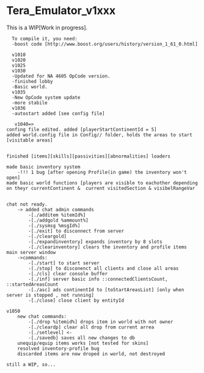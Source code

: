 # Tera_Emulator_v1xxx
This is a WIP[Work in progress].

      To compile it, you need:
      -boost code [http://www.boost.org/users/history/version_1_61_0.html]

      v1010
      v1020
      v1025
      v1030
      -Updated for NA 4605 OpCode version.
      -finished lobby
      -Basic world.
      v1035
      -New OpCode system update
      -more stabile
      v1036
      -autostart added [see config file]
      
       v1040=>
	confing file edited. added [playerStartContinentId = 5] 
	added world.config file in Config// folder, holds the areas to start [visitable areas]

		
	finished [items][skills][passivities][abnormalities] loaders
	
	made basic inventory system
		-!!! 1 bug [after opening Profile(in game) the inventory won't open]
	made basic world functions [players are visible to eachother depending on theyr currentContinent & 	current visitedSection & visibelRangeVar
	

	chat not ready.
		-> added chat admin commands
			-[./additem %itemId%]
			-[./addgold %ammount%]
			-[./sysmsg %msgId%]
			-[./exit] to disconnect from server
			-[./cleargold]
			-[./expandinventory] expands inventory by 8 slots
			-[./clearinventory] clears the inventory and profile items
	main server window
		->commands:
			-[./start] to start server
			-[./stop] to disconenct all clients and close all areas 
			-[./cls] clear console buffer
			-[./inf] server basic info ::connectedClientsCount, ::startedAreasCount
			-[./asc] ads continentId to [toStartAreasList] [only when server is stopped , not running]
			-[./close] close client by entityId

	v1050
		new chat commands:
			-[./drop %itemid%] drops item in world with not owner
			-[./cleardp] clear all drop from current arrea
			-[./setlevel] <-
			-[./savedb] saves all new changes to db
		unequip/equip items works [not tested for skins]
		resolved inventory-profile bug
		discarded items are now droped in world, not destroyed
		
	still a WIP, so...
